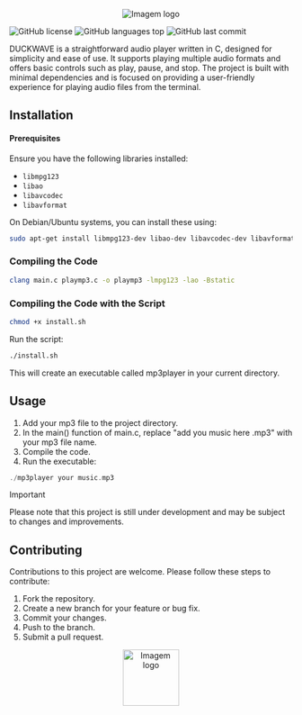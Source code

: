 

<p align="center">
  <img src="https://i.imgur.com/Ex4LsbU.png" alt="Imagem logo" />
</p>

![GitHub license](https://img.shields.io/github/license/alvarorichard/DuckWave)
![GitHub languages top](https://img.shields.io/github/languages/top/alvarorichard/DuckWave)
![GitHub last commit](https://img.shields.io/github/last-commit/alvarorichard/DuckWave)

DUCKWAVE is a straightforward audio player written in C, designed for simplicity and ease of use. It supports playing multiple audio formats and offers basic controls such as play, pause, and stop. The project is built with minimal dependencies and is focused on providing a user-friendly experience for playing audio files from the terminal.


 ## Installation

#### Prerequisites

Ensure you have the following libraries installed:

* `libmpg123`
* `libao`
* `libavcodec`
* `libavformat`

On Debian/Ubuntu systems, you can install these using:

```bash
sudo apt-get install libmpg123-dev libao-dev libavcodec-dev libavformat-dev
```
### Compiling the Code
```bash
clang main.c playmp3.c -o playmp3 -lmpg123 -lao -Bstatic                     
```
### Compiling the Code with the Script
```bash
chmod +x install.sh
```
 Run the script:
```bash
./install.sh
```


This will create an executable called mp3player in your current directory.

## Usage

1. Add your mp3 file to the project directory.
2. In the main() function of main.c, replace "add you music here .mp3" with your mp3 file name.
3. Compile the code.
4. Run the executable:
```C
./mp3player your music.mp3
```
>[!IMPORTANT]
> Please note that this project is still under development and may be subject to changes and improvements.


## Contributing
Contributions to this project are welcome. Please follow these steps to contribute:

1. Fork the repository.
2. Create a new branch for your feature or bug fix.
3. Commit your changes.
4. Push to the branch.
5. Submit a pull request.

<p align="center">
  <img src="https://i.imgur.com/5nbPY1g.png" alt="Imagem logo" style="height: 100px;"/>
</p>

